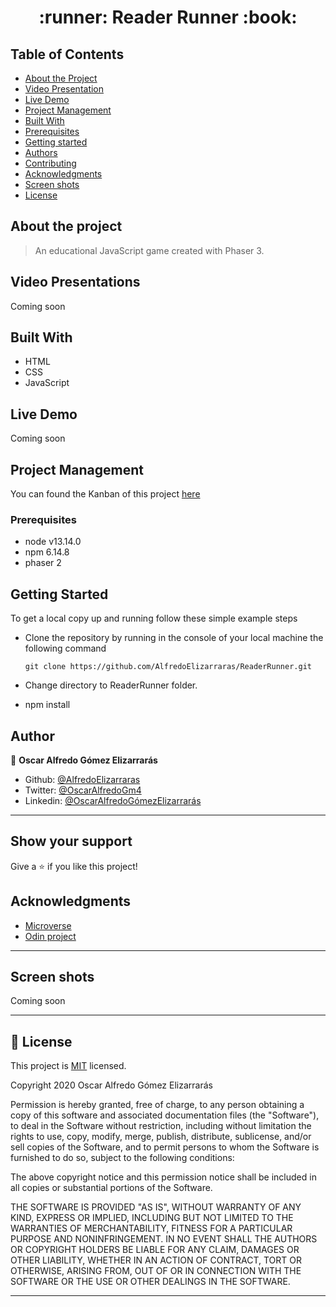 <h1 align="center">
 :runner: Reader Runner :book:
</h1>


## Table of Contents

* [About the Project](#about-the-project)
* [Video Presentation](#video-presentation)
* [Live Demo](#live-demo)
* [Project Management](#project-management)
* [Built With](#built-with)
* [Prerequisites](#prerequisites)
* [Getting started](#getting-started)
* [Authors](#authors)
* [Contributing](#contributing)
* [Acknowledgments](#acknowledgments)
* [Screen shots](screen-shots)
* [License](#license)

## About the project

> An educational JavaScript game created with Phaser 3.

## Video Presentations

Coming soon


## Built With

- HTML
- CSS
- JavaScript

## Live Demo

Coming soon

## Project Management

You can found the Kanban of this project [here](https://github.com/users/AlfredoElizarraras/projects/4)

### Prerequisites

- node v13.14.0
- npm 6.14.8
- phaser 2

## Getting Started

To get a local copy up and running follow these simple example steps

- Clone the repository by running in the console of your local machine the following command

  ```
  git clone https://github.com/AlfredoElizarraras/ReaderRunner.git
  ```
- Change directory to ReaderRunner folder.
- npm install

## Author

👤 **Oscar Alfredo Gómez Elizarrarás**

- Github: [@AlfredoElizarraras](https://github.com/AlfredoElizarraras)
- Twitter: [@OscarAlfredoGm4](https://twitter.com/OscarAlfredoGm4)
- Linkedin: [@OscarAlfredoGómezElizarrarás](https://mx.linkedin.com/in/oscar-alfredo-gomez-elizarraras)

---

## Show your support

Give a ⭐️ if you like this project!

## Acknowledgments

- [Microverse](https://microverse.org)
- [Odin project](https://www.theodinproject.com/)
---

## Screen shots

Coming soon

---

## 📝 License

This project is [MIT](https://github.com/AlfredoElizarraras/ReaderRunner/blob/master/LICENSE) licensed.

Copyright 2020 Oscar Alfredo Gómez Elizarrarás

Permission is hereby granted, free of charge, to any person obtaining a copy of this software and associated documentation files (the "Software"), to deal in the Software without restriction, including without limitation the rights to use, copy, modify, merge, publish, distribute, sublicense, and/or sell copies of the Software, and to permit persons to whom the Software is furnished to do so, subject to the following conditions:

The above copyright notice and this permission notice shall be included in all copies or substantial portions of the Software.

THE SOFTWARE IS PROVIDED "AS IS", WITHOUT WARRANTY OF ANY KIND, EXPRESS OR IMPLIED, INCLUDING BUT NOT LIMITED TO THE WARRANTIES OF MERCHANTABILITY, FITNESS FOR A PARTICULAR PURPOSE AND NONINFRINGEMENT. IN NO EVENT SHALL THE AUTHORS OR COPYRIGHT HOLDERS BE LIABLE FOR ANY CLAIM, DAMAGES OR OTHER LIABILITY, WHETHER IN AN ACTION OF CONTRACT, TORT OR OTHERWISE, ARISING FROM, OUT OF OR IN CONNECTION WITH THE SOFTWARE OR THE USE OR OTHER DEALINGS IN THE SOFTWARE.

---
